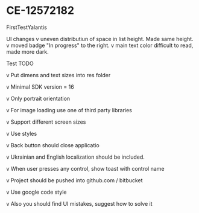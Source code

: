 # CE-12572182
FirstTestYalantis

UI changes
v uneven distributiun of space in list height. Made same height.
v moved badge "In progress" to the right.
v main text color difficult to read, made more dark.


Test TODO

v	Put dimens and text sizes into res folder

v	Minimal SDK version = 16

v	Only portrait orientation

v	For image loading use one of third party libraries

v	Support different screen sizes

v	Use styles

v	Back button should close applicatio

v	Ukrainian and English localization should be included.

v	When user presses any control, show toast with control name

v	Project should be pushed into github.com / bitbucket

v	Use google code style

v	Also you should find UI mistakes, suggest how to solve it
